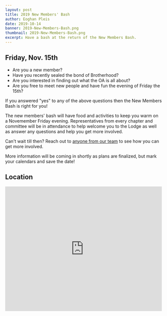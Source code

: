 ```yaml
---
layout: post
title: 2019 New Members' Bash
author: Eoghan Pleis
date: 2019-10-14
banner: 2019-New-Members-Bash.png
thumbnail: 2019-New-Members-Bash.png
excerpt: Have a bash at the return of the New Members Bash.
---
```


## Friday, Nov. 15th

- Are you a new member?
- Have you recently sealed the bond of Brotherhood?
- Are you interested in finding out what the OA is all about?
- Are you free to meet new people and have fun the evening of Friday the 15th?

If you answered "yes" to any of the above questions then the New Members Bash is right for you!

The new members' bash will have food and activities to keep you warm on a Novemember Friday evening. Representatives from every chapter and committee will be in attendance to help welcome you to the Lodge as well as answer any questions and help you get more involved.

Can't wait till then? Reach out to [anyone from our team](/contactlist) to see how you can get more involved.

More information will be coming in shortly as plans are finalized, but mark your calendars and save the date!

## Location
<iframe src="https://www.google.com/maps/embed?pb=!1m14!1m8!1m3!1d12198.050759720843!2d-75.2205455!3d40.1531374!3m2!1i1024!2i768!4f13.1!3m3!1m2!1s0x0%3A0xca8343ab59710ae!2sBorough%20of%20Ambler!5e0!3m2!1sen!2sus!4v1571096129575!5m2!1sen!2sus" width="100%" height="400" frameborder="0" class="mt-3" allowfullscreen></iframe>
